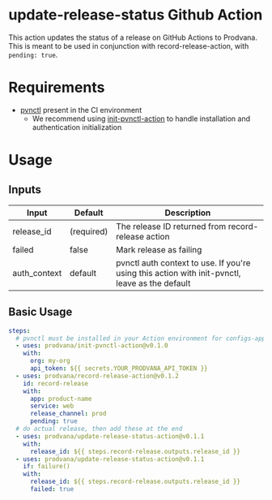 # update-release-status Github Action

This action updates the status of a release on GitHub Actions to Prodvana. This is meant to be used in conjunction with record-release-action, with `pending: true`.


# Requirements
- [pvnctl](https://github.com/prodvana/pvnctl) present in the CI environment
  - We recommend using [init-pvnctl-action](https://github.com/prodvana/init-pvnctl-action) to handle installation and authentication initialization

# Usage

## Inputs

| Input             | Default        | Description                                                                                                                                              |
| ----------------- | -------------- | -------------------------------------------------------------------------------------------------------------------------------------------------------- |
| release_id        | (required)     | The release ID returned from record-release action                                                                                                       |
| failed            | false          | Mark release as failing                                                                                                                                  |
| auth_context      | default        | pvnctl auth context to use. If you're using this action with init-pvnctl, leave as the default                                                           |


## Basic Usage

```yaml
steps:
  # pvnctl must be installed in your Action environment for configs-apply
  - uses: prodvana/init-pvnctl-action@v0.1.0
    with:
      org: my-org
      api_token: ${{ secrets.YOUR_PRODVANA_API_TOKEN }}
  - uses: prodvana/record-release-action@v0.1.2
    id: record-release
    with:
      app: product-name
      service: web
      release_channel: prod
      pending: true
  # do actual release, then add these at the end
  - uses: prodvana/update-release-status-action@v0.1.1
    with:
      release_id: ${{ steps.record-release.outputs.release_id }}
  - uses: prodvana/update-release-status-action@v0.1.1
    if: failure()
    with:
      release_id: ${{ steps.record-release.outputs.release_id }}
      failed: true
```

